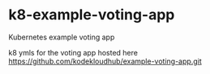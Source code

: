 # k8-example-voting-app
Kubernetes example voting app

k8 ymls for the voting app hosted here https://github.com/kodekloudhub/example-voting-app.git

